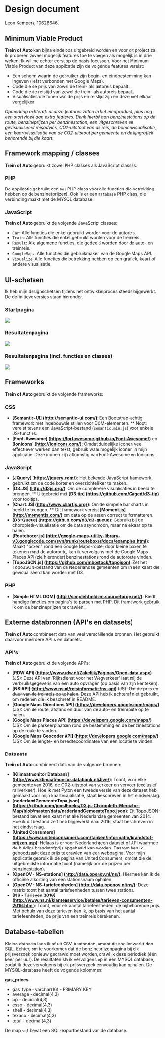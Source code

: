 # Design document
Leon Kempers, 10626646.

## Minimum Viable Product
**Trein of Auto** kan bijna eindeloos uitgebreid worden en voor dit project zal ik proberen zoveel mogelijk features toe te voegen als mogelijk is in drie weken. Ik wil me echter eerst op de basis focussen. Voor het Minimum Viable Product van deze applicatie zijn de volgende features vereist:
* Een scherm waarin de gebruiker zijn begin- en eindbestemming kan ingeven (liefst verbonden met Google Maps).
* Code die de prijs van zowel de trein- als autoreis bepaalt.
* Code die de reistijd van zowel de trein- als autoreis bepaalt.
* Visualisaties die tonen wat de prijs en reistijd zijn en deze met elkaar vergelijken.

*Opmerking achteraf: al deze features zitten in het eindproduct, plus nog een stortvloed aan extra features. Denk hierbij aan benzinestations op de route, benzineprijzen per benzinestation, een uitgeschreven en gevisualiseerd reisadvies, CO2-uitstoot van de reis, de bomenvisualisatie, een kaartvisualisatie van de CO2-uitstoot per gemeente en de lijngrafiek behorende bij die kaart.*


## Framework mapping / classes
**Trein of Auto** gebruikt zowel PHP classes als JavaScript classes.

### PHP
De applicatie gebruikt een `Gas` PHP class voor alle functies die betrekking hebben op de benzine(prijzen). Ook is er een `Database` PHP class, die verbinding maakt met de MYSQL database.

### JavaScript
**Trein of Auto** gebruikt de volgende JavaScript classes:
* `Car`: Alle functies die enkel gebruikt worden voor de autoreis.
* `Train`: Alle functies die enkel gebruikt worden voor de treinreis.
* `Result`: Alle algemene functies, die gedeeld worden door de auto- en treinreis.
* `GoogleMaps`: Alle functies die gebruikmaken van de Google Maps API.
* `Visualize`: Alle functies die betrekking hebben op een grafiek, kaart of andere visualisatie.


## UI-schetsen
Ik heb mijn designschetsen tijdens het ontwikkelproces steeds bijgewerkt. De definitieve versies staan hieronder.

### Startpagina
<img src="doc/sketches/start.png" />

### Resultatenpagina
<img src="doc/sketches/result.png" />

### Resultatenpagina (incl. functies en classes)
<img src="doc/sketches/result_annotated.png" />


## Frameworks
**Trein of Auto** gebruikt de volgende frameworks:

### CSS
* **[Semantic-UI] (http://semantic-ui.com/)**: Een Bootstrap-achtig framework met ingebouwde stijlen voor DOM-elementen.
** Noot: vereist tevens een JavaScript-bestand (`semantic.min.js`) voor enkele JS-functies.
* **[Font-Awesome] (https://fortawesome.github.io/Font-Awesome/)** en **[Ionicons] (http://ionicons.com/)**: Omdat duidelijke iconen veel effectiever werken dan tekst, gebruik waar mogelijk iconen in mijn applicatie. Deze iconen zijn afkomstig van Font-Awesome en Ionicons.

### JavaScript
* **[JQuery] (https://jquery.com/)**: Het bekende JavaScript framework, gebruikt om de code korter en overzichtelijker te maken.
* **[D3.JS] (http://d3js.org/)**: Om de complexere visualisaties in beeld te brengen.
** Uitgebreid met **[D3.tip] (https://github.com/Caged/d3-tip)** voor tooltips.
* **[Chart.JS] (http://www.chartjs.org/)**: Om de simpele bar charts in beeld te brengen.
** Dit framework vereist **[Moment.js] (http://momentjs.com/)** om data op de assen correct te formatteren.
* **[D3-Queue] (https://github.com/d3/d3-queue)**: Gebruikt bij de choropleth-visualisatie om de data asynchroon, maar na elkaar op te halen.
* **[Routeboxer.js] (http://google-maps-utility-library-v3.googlecode.com/svn/trunk/routeboxer/docs/examples.html)**: Maakt "boxen" rond een Google Maps-route; door kleine boxen te tekenen rond de autoroute, kan ik vervolgens met de Google Maps Places API (zie hieronder) benzinestations rond de autoroute vinden.
* **[TopoJSON.js] (https://github.com/mbostock/topojson)**: Zet het TopoJSON-bestand van de Nederlandse gemeenten om in een kaart die gevisualiseerd kan worden met D3.

### PHP
* **[Simple HTML DOM] (http://simplehtmldom.sourceforge.net/)**: Biedt handige functies om pagina's te parsen met PHP. Dit framework gebruik ik om de benzineprijzen te crawlen.


## Externe databronnen (API's en datasets)
**Trein of Auto** combineert data van veel verschillende bronnen. Het gebruikt daarvoor meerdere API's en datasets.

### API's
**Trein of Auto** gebruikt de volgende API's:
* **[RDW API] (https://www.rdw.nl/Zakelijk/Paginas/Open-data.aspx)** (JS): Deze API van 'Rijksdienst voor het Wegverkeer' laat mij de verbruiksgegevens van een auto opvragen (op basis van zijn kenteken).
* ~~**[NS API] (http://www.ns.nl/reisinformatie/ns-api)** (JS): Om de prijs en duur van de treinreis op te halen.~~ Deze API heb ik achteraf niet gebruikt, om redenen die ik beschreef in README.
* **[Google Maps Directions API] (https://developers.google.com/maps/)** (JS): Om de route, afstand en duur van de auto- en treinroute op te halen.
* **[Google Maps Places API] (https://developers.google.com/maps/)** (JS): Om de parkeerplaatsen rond de bestemming en de benzinestations op de route te vinden.
* **[Google Maps Geocoder API] (https://developers.google.com/maps/)** (JS): Om de lengte- en breedtecoördinaten van een locatie te vinden.

### Datasets
**Trein of Auto** combineert data van de volgende bronnen:
* **[Klimaatmonitor Databank] (http://www.klimaatmonitor.databank.nl/Jive/)**: Toont, voor elke gemeente van 2016, de CO2-uitstoot van verkeer en vervoer (exclusief railverkeer). Hoe ik met Pyton een tweede versie van deze dataset heb gemaakt voor mijn kaartvisualisatie, staat beschreven in het eindverslag.
* **[nederlandGemeenteTopo.json] (https://github.com/joosthoeks/D3.js-Choropleth-Mercator-Map/blob/master/data/nederlandGemeenteTopo.json)**: Dit TopoJSON-bestand bevat een kaart met alle Nederlandse gemeenten van 2014. Hoe ik dit bestand zelf heb bijgewerkt naar 2016, staat beschreven in het eindverslag.
* **[United Consumers] (https://www.unitedconsumers.com/tanken/informatie/brandstof-prijzen.asp)**: Helaas is er voor Nederland geen dataset of API waarmee de huidige brandstofprijs opgehaald kan worden. Daarom ben ik genoodzaakt deze prijs te crawlen van een webpagina. Voor mijn applicatie gebruik ik de pagina van United Consumers, omdat die de uitgebreidste informatie toont (namelijk ook de prijzen per benzinestation).
* **[OpenOV - NS-stations] (http://data.openov.nl/ns/)**: Hiermee kan ik de officiële afkorting van een stationsnaam ophalen.
* **[OpenOV - NS-tariefeenheden] (http://data.openov.nl/ns/)**: Deze matrix toont het aantal tariefeenheden tussen twee stations.
* **[NS - Tarieven 2016] (http://www.ns.nl/klantenservice/betalen/tarieven-consumenten-2016.html)**: Toont, voor elk aantal tariefeenheden, de bijbehorende prijs. Met behulp van deze tarieven kan ik, op basis van het aantal tariefeenheden, de prijs van een treinreis berekenen.


## Database-tabellen
Kleine datasets lees ik af uit CSV-bestanden, omdat dit sneller werkt dan SQL. Echter, om te voorkomen dat de benzineprijzenpagina bij elk prijsverzoek opnieuw gecrawld moet worden, crawl ik deze periodiek (één keer per uur). De resultaten sla ik vervolgens op in een MYSQL database, zodat ik deze vervolgens bij elk prijsverzoek eenvoudig kan ophalen. De MYSQL-database heeft de volgende kolommen:

**gas_prices**
* gas_type - varchar(16) - PRIMARY KEY
* average - decimal(4,3)
* bp - decimal(4,3)
* esso - decimal(4,3)
* shell - decimal(4,3)
* texaco - decimal(4,3)
* total - decimal(4,3)

De map `sql` bevat een SQL-exportbestand van de database.